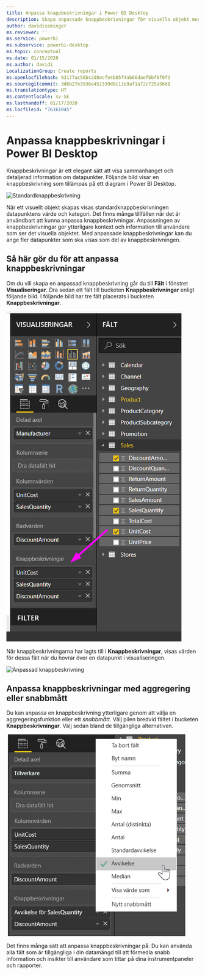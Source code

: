 ```yaml
---
title: Anpassa knappbeskrivningar i Power BI Desktop
description: Skapa anpassade knappbeskrivningar för visuella objekt med dra och släpp
author: davidiseminger
ms.reviewer: ''
ms.service: powerbi
ms.subservice: powerbi-desktop
ms.topic: conceptual
ms.date: 01/15/2020
ms.author: davidi
LocalizationGroup: Create reports
ms.openlocfilehash: 93177ac56bc2d8ecfe4b85f4ab66daef6bf0f0f3
ms.sourcegitcommit: 3d6b27e3936e451339d8c11e9af1a72c725a5668
ms.translationtype: HT
ms.contentlocale: sv-SE
ms.lasthandoff: 01/17/2020
ms.locfileid: "76161045"
---
```

# <a name="customize-tooltips-in-power-bi-desktop"></a>Anpassa knappbeskrivningar i Power BI Desktop

Knappbeskrivningar är ett elegant sätt att visa sammanhanget och detaljerad information om datapunkter. Följande bild visar en knappbeskrivning som tillämpas på ett diagram i Power BI Desktop.

![Standardknappbeskrivning](media/desktop-custom-tooltips/custom-tooltips-1.png)

När ett visuellt objekt skapas visas standardknappbeskrivningen datapunktens värde och kategori. Det finns många tillfällen när det är användbart att kunna anpassa knappbeskrivningar. Anpassningen av knappbeskrivningar ger ytterligare kontext och information till användare som ser det visuella objektet. Med anpassade knappbeskrivningar kan du ange fler datapunkter som ska visas som del av knappbeskrivningen.

## <a name="how-to-customize-tooltips"></a>Så här gör du för att anpassa knappbeskrivningar

Om du vill skapa en anpassad knappbeskrivning går du till **Fält** i fönstret **Visualiseringar**. Dra sedan ett fält till bucketen **Knappbeskrivningar** enligt följande bild. I följande bild har tre fält placerats i bucketen **Knappbeskrivningar**.

![Lägga till knappbeskrivningsfält](media/desktop-custom-tooltips/custom-tooltips-2.png)

När knappbeskrivningarna har lagts till i **Knappbeskrivningar**, visas värden för dessa fält när du hovrar över en datapunkt i visualiseringen.

![Anpassad knappbeskrivning](media/desktop-custom-tooltips/custom-tooltips-3.png)

## <a name="customizing-tooltips-with-aggregation-or-quick-measures"></a>Anpassa knappbeskrivningar med aggregering eller snabbmått

Du kan anpassa en knappbeskrivning ytterligare genom att välja en aggregeringsfunktion eller ett *snabbmått*. Välj pilen bredvid fältet i bucketen **Knappbeskrivningar**. Välj sedan bland de tillgängliga alternativen.

![Knappbeskrivning med snabbmått](media/desktop-custom-tooltips/custom-tooltips-4.png)

Det finns många sätt att anpassa knappbeskrivningar på. Du kan använda alla fält som är tillgängliga i din datamängd till att förmedla snabb information och insikter till användare som tittar på dina instrumentpaneler och rapporter.

